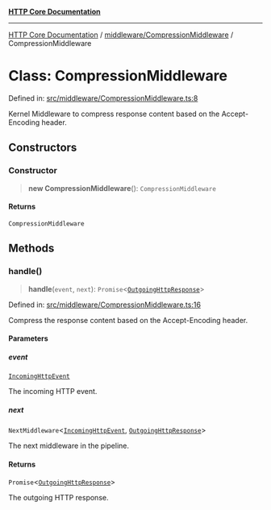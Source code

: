 [**HTTP Core Documentation**](../../../README.md)

***

[HTTP Core Documentation](../../../README.md) / [middleware/CompressionMiddleware](../README.md) / CompressionMiddleware

# Class: CompressionMiddleware

Defined in: [src/middleware/CompressionMiddleware.ts:8](https://github.com/stonemjs/http-core/blob/f8360abdd8e841f59cefcfadd322bcf66d52c95b/src/middleware/CompressionMiddleware.ts#L8)

Kernel Middleware to compress response content based on the Accept-Encoding header.

## Constructors

### Constructor

> **new CompressionMiddleware**(): `CompressionMiddleware`

#### Returns

`CompressionMiddleware`

## Methods

### handle()

> **handle**(`event`, `next`): `Promise`\<[`OutgoingHttpResponse`](../../../OutgoingHttpResponse/classes/OutgoingHttpResponse.md)\>

Defined in: [src/middleware/CompressionMiddleware.ts:16](https://github.com/stonemjs/http-core/blob/f8360abdd8e841f59cefcfadd322bcf66d52c95b/src/middleware/CompressionMiddleware.ts#L16)

Compress the response content based on the Accept-Encoding header.

#### Parameters

##### event

[`IncomingHttpEvent`](../../../IncomingHttpEvent/classes/IncomingHttpEvent.md)

The incoming HTTP event.

##### next

`NextMiddleware`\<[`IncomingHttpEvent`](../../../IncomingHttpEvent/classes/IncomingHttpEvent.md), [`OutgoingHttpResponse`](../../../OutgoingHttpResponse/classes/OutgoingHttpResponse.md)\>

The next middleware in the pipeline.

#### Returns

`Promise`\<[`OutgoingHttpResponse`](../../../OutgoingHttpResponse/classes/OutgoingHttpResponse.md)\>

The outgoing HTTP response.
